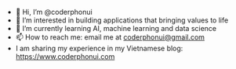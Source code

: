 - 👋 Hi, I’m @coderphonui
- 👀 I’m interested in building applications that bringing values to life
- 🌱 I’m currently learning AI, machine learning and data science
- 📫 How to reach me: email me at coderphonui@gmail.com
- I am sharing my experience in my Vietnamese blog: https://www.coderphonui.com

<!---
coderphonui/coderphonui is a ✨ special ✨ repository because its `README.md` (this file) appears on your GitHub profile.
You can click the Preview link to take a look at your changes.
--->
